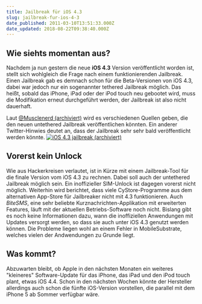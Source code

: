 ```yaml
---
title: Jailbreak für iOS 4.3
slug: jailbreak-fur-ios-4-3
date_published: 2011-03-10T13:51:33.000Z
date_updated: 2018-08-22T09:38:40.000Z
---
```


## Wie siehts momentan aus?

Nachdem ja nun gestern die neue **iOS 4.3** Version veröffentlicht worden ist, stellt sich wohlgleich die Frage nach einem funktionierenden Jailbreak. Einen Jailbreak gab es demnach schon für die Beta-Versionen von iOS 4.3, dabei war jedoch nur ein sogenannter tethered Jailbreak möglich. Das heißt, sobald das iPhone, iPad oder der iPod touch neu gebootet wird, muss die Modifikation erneut durchgeführt werden, der Jailbreak ist also nicht dauerhaft.

Laut [@Musclenerd (archiviert)](http://web.archive.org/web/20110316004316/http://twitter.com:80/MuscleNerd/status/45599568708112384) wird es verschiedenen Quellen geben, die den neuen untethered Jailbreak veröffentlichen könnten. Ein anderer Twitter-Hinwies deutet an, dass der Jailbreak sehr sehr bald veröffentlicht werden könnte.
[![iOS 4.3 jailbreak](//picdump.thafaker.de/2011/03/iOS-4.3-jailbreak.png) (archiviert)](http://web.archive.org/web/20110316004316/http://twitter.com:80/MuscleNerd/status/45599568708112384)

## Vorerst kein Unlock

Wie aus Hackerkreisen verlautet, ist in Kürze mit einem Jailbreak-Tool für die finale Version vom iOS 4.3 zu rechnen. Dabei soll auch der untethered Jailbreak möglich sein. Ein inoffizieller SIM-Unlock ist dagegen vorerst nicht möglich. Weiterhin wird berichtet, dass viele CyStore-Programme aus dem alternativen App-Store für Jailbreaker nicht mit 4.3 funktionieren. Auch *BiteSMS*, eine sehr beliebte Kurznachrichten-Applikation mit erweiterten Features, läuft mit der aktuellen Betriebs-Software noch nicht. Bislang gibt es noch keine Informationen dazu, wann die inoffiziellen Anwendungen mit Updates versorgt werden, so dass sie auch unter iOS 4.3 genutzt werden können. Die Probleme liegen wohl an einem Fehler in MobileSubstrate, welches vielen der Andwendungen zu Grunde liegt.

## Was kommt?

Abzuwarten bleibt, ob Apple in den nächsten Monaten ein weiteres "kleineres" Software-Update für das iPhone, das iPad und den iPod touch plant, etwas iOS 4.4. Schon in den nächsten Wochen könnte der Hersteller allerdings auch schon die fünfte iOS-Version vorstellen, die parallel mit dem iPhone 5 ab Sommer verfügbar wäre.
